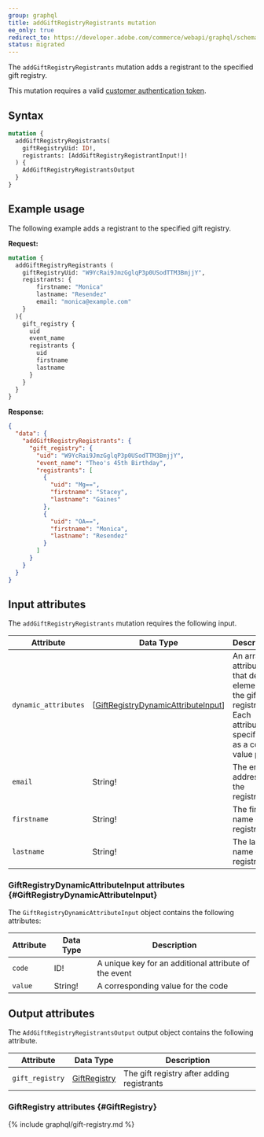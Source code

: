 ```yaml
---
group: graphql
title: addGiftRegistryRegistrants mutation
ee_only: true
redirect_to: https://developer.adobe.com/commerce/webapi/graphql/schema/gift-registry/mutations/add-registrants/
status: migrated
---
```


The `addGiftRegistryRegistrants` mutation adds a registrant to the specified gift registry.

This mutation requires a valid [customer authentication token]({{page.baseurl}}/graphql/mutations/generate-customer-token.html).

## Syntax

```graphql
mutation {
  addGiftRegistryRegistrants(
    giftRegistryUid: ID!,
    registrants: [AddGiftRegistryRegistrantInput!]!
  ) {
    AddGiftRegistryRegistrantsOutput
  }
}
```

## Example usage

The following example adds a registrant to the specified gift registry.

**Request:**

```graphql
mutation {
  addGiftRegistryRegistrants (
    giftRegistryUid: "W9YcRai9JmzGglqP3p0USodTTM3BmjjY",
    registrants: {
        firstname: "Monica"
        lastname: "Resendez"
        email: "monica@example.com"
    }
  ){
    gift_registry {
      uid
      event_name
      registrants {
        uid
        firstname
        lastname
      }
    }
  }
}
```

**Response:**

```json
{
  "data": {
    "addGiftRegistryRegistrants": {
      "gift_registry": {
        "uid": "W9YcRai9JmzGglqP3p0USodTTM3BmjjY",
        "event_name": "Theo's 45th Birthday",
        "registrants": [
          {
            "uid": "Mg==",
            "firstname": "Stacey",
            "lastname": "Gaines"
          },
          {
            "uid": "OA==",
            "firstname": "Monica",
            "lastname": "Resendez"
          }
        ]
      }
    }
  }
}
```

## Input attributes

The `addGiftRegistryRegistrants` mutation requires the following input.

Attribute |  Data Type | Description
--- | --- | ---
`dynamic_attributes` | [[GiftRegistryDynamicAttributeInput](#GiftRegistryDynamicAttributeInput)] | An array of attributes that define elements of the gift registry. Each attribute is specified as a code-value pair
`email` | String! | The email address of the registrant
`firstname` | String! | The first name of the registrant
`lastname` | String! | The last name of the registrant

### GiftRegistryDynamicAttributeInput attributes {#GiftRegistryDynamicAttributeInput}

The `GiftRegistryDynamicAttributeInput` object contains the following attributes:

Attribute |  Data Type | Description
--- | --- | ---
`code` | ID! | A unique key for an additional attribute of the event
`value` | String! | A corresponding value for the code

## Output attributes

The `AddGiftRegistryRegistrantsOutput` output object contains the following attribute.

Attribute |  Data Type | Description
--- | --- | ---
`gift_registry` | [GiftRegistry](#GiftRegistry) | The gift registry after adding registrants

### GiftRegistry attributes {#GiftRegistry}

{% include graphql/gift-registry.md %}
